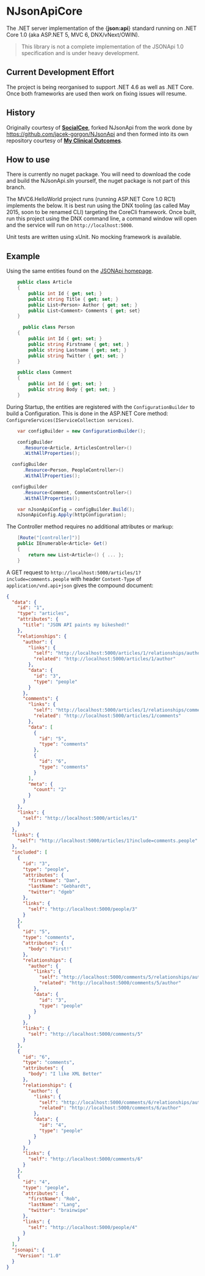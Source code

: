 # NJsonApiCore
The .NET server implementation of the {**json:api**} standard running on .NET Core 1.0 (aka ASP.NET 5, MVC 6, DNX/vNext/OWIN).

> This library is not a complete implementation of the JSONApi 1.0 specification and is under heavy development.

## Current Development Effort
The project is being reorganised to support .NET 4.6 as well as .NET Core. Once both frameworks are used then work on fixing issues will resume.

## History
Originally courtesy of [**SocialCee**](http://socialcee.com), forked NJsonApi from the work done by https://github.com/jacek-gorgon/NJsonApi and then formed into its own repository courtesy of [**My Clinical Outcomes**](http://www.myclinicaloutcomes.com).

## How to use
There is currently no nuget package. You will need to download the code and build the NJsonApi.sln yourself, the nuget package is not part of this branch. 

The MVC6.HelloWorld project runs (running ASP.NET Core 1.0 RC1) implements the below. It is best run using the DNX tooling (as called May 2015, soon to be renamed CLI) targeting the CoreCli framework. Once built, run this project using the DNX command line, a command window will open and the service will run on `http://localhost:5000`.

Unit tests are written using xUnit. No mocking framework is available.

## Example
Using the same entities found on the [JSONApi homepage](http://jsonapi.org/). 

```cs
    public class Article
    {
        public int Id { get; set; }
        public string Title { get; set; }
        public List<Person> Author { get; set; }
        public List<Comment> Comments { get; set}
    }

	  public class Person
    {
        public int Id { get; set; }
        public string Firstname { get; set; }
        public string Lastname { get; set; }
        public string Twitter { get; set; }
    }

    public class Comment
    {
        public int Id { get; set; }
        public string Body { get; set; }
    }

```

During Startup, the entities are registered with the `ConfigurationBuilder` to build a Configuration. This is done in the ASP.NET Core method: `ConfigureServices(IServiceCollection services)`.

```cs
	var configBuilder = new ConfigurationBuilder();

	configBuilder
      .Resource<Article, ArticlesController>()
      .WithAllProperties();

  configBuilder
      .Resource<Person, PeopleController>()
      .WithAllProperties();

  configBuilder
      .Resource<Comment, CommentsController>()
      .WithAllProperties();

	var nJsonApiConfig = configBuilder.Build();
	nJsonApiConfig.Apply(httpConfiguration);
```

The Controller method requires no additional attributes or markup:

```cs
	[Route("[controller]")]
	public IEnumerable<Article> Get()
	{
		return new List<Article>() { ... };
	}
```

A GET request to `http://localhost:5000/articles/1?include=comments.people` with header `Content-Type` of `application/vnd.api+json` gives the compound document:

```json
{
  "data": {
    "id": "1",
    "type": "articles",
    "attributes": {
      "title": "JSON API paints my bikeshed!"
    },
    "relationships": {
      "author": {
        "links": {
          "self": "http://localhost:5000/articles/1/relationships/author",
          "related": "http://localhost:5000/articles/1/author"
        },
        "data": {
          "id": "3",
          "type": "people"
        }
      },
      "comments": {
        "links": {
          "self": "http://localhost:5000/articles/1/relationships/comments",
          "related": "http://localhost:5000/articles/1/comments"
        },
        "data": [
          {
            "id": "5",
            "type": "comments"
          },
          {
            "id": "6",
            "type": "comments"
          }
        ],
        "meta": {
          "count": "2"
        }
      }
    },
    "links": {
      "self": "http://localhost:5000/articles/1"
    }
  },
  "links": {
    "self": "http://localhost:5000/articles/1?include=comments.people"
  },
  "included": [
    {
      "id": "3",
      "type": "people",
      "attributes": {
        "firstName": "Dan",
        "lastName": "Gebhardt",
        "twitter": "dgeb"
      },
      "links": {
        "self": "http://localhost:5000/people/3"
      }
    },
    {
      "id": "5",
      "type": "comments",
      "attributes": {
        "body": "First!"
      },
      "relationships": {
        "author": {
          "links": {
            "self": "http://localhost:5000/comments/5/relationships/author",
            "related": "http://localhost:5000/comments/5/author"
          },
          "data": {
            "id": "3",
            "type": "people"
          }
        }
      },
      "links": {
        "self": "http://localhost:5000/comments/5"
      }
    },
    {
      "id": "6",
      "type": "comments",
      "attributes": {
        "body": "I like XML Better"
      },
      "relationships": {
        "author": {
          "links": {
            "self": "http://localhost:5000/comments/6/relationships/author",
            "related": "http://localhost:5000/comments/6/author"
          },
          "data": {
            "id": "4",
            "type": "people"
          }
        }
      },
      "links": {
        "self": "http://localhost:5000/comments/6"
      }
    },
    {
      "id": "4",
      "type": "people",
      "attributes": {
        "firstName": "Rob",
        "lastName": "Lang",
        "twitter": "brainwipe"
      },
      "links": {
        "self": "http://localhost:5000/people/4"
      }
    }
  ],
  "jsonapi": {
    "Version": "1.0"
  }
}
```
